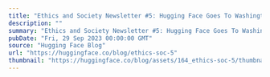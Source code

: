 ```yaml
---
title: "Ethics and Society Newsletter #5: Hugging Face Goes To Washington and Other Summer 2023 Musings"
description: ""
summary: "Ethics and Society Newsletter #5: Hugging Face Goes To Washington and Other Summer 2023 Musings One ..."
pubDate: "Fri, 29 Sep 2023 00:00:00 GMT"
source: "Hugging Face Blog"
url: "https://huggingface.co/blog/ethics-soc-5"
thumbnail: "https://huggingface.co/blog/assets/164_ethics-soc-5/thumbnail.png"
---
```


